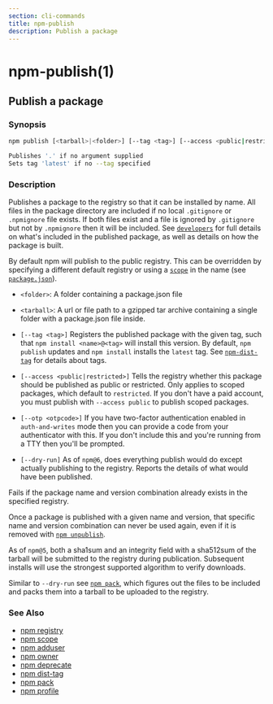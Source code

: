 ```yaml
---
section: cli-commands 
title: npm-publish
description: Publish a package
---
```


# npm-publish(1)

## Publish a package

### Synopsis
```bash
npm publish [<tarball>|<folder>] [--tag <tag>] [--access <public|restricted>] [--otp otpcode] [--dry-run]

Publishes '.' if no argument supplied
Sets tag 'latest' if no --tag specified
```

### Description

Publishes a package to the registry so that it can be installed by name. All
files in the package directory are included if no local `.gitignore` or
`.npmignore` file exists. If both files exist and a file is ignored by
`.gitignore` but not by `.npmignore` then it will be included.  See
[`developers`](/using-npm/developers) for full details on what's included in the published package, as well as details on how the package is built.

By default npm will publish to the public registry. This can be overridden by
specifying a different default registry or using a [`scope`](/using-npm/npm-scope) in the name (see [`package.json`](/configuring-npm/package-json)).

* `<folder>`:
  A folder containing a package.json file

* `<tarball>`:
  A url or file path to a gzipped tar archive containing a single folder
  with a package.json file inside.

* `[--tag <tag>]`
  Registers the published package with the given tag, such that `npm install
  <name>@<tag>` will install this version.  By default, `npm publish` updates
  and `npm install` installs the `latest` tag. See [`npm-dist-tag`](npm-dist-tag) for
  details about tags.

* `[--access <public|restricted>]`
  Tells the registry whether this package should be published as public or
  restricted. Only applies to scoped packages, which default to `restricted`.
  If you don't have a paid account, you must publish with `--access public`
  to publish scoped packages.

* `[--otp <otpcode>]`
  If you have two-factor authentication enabled in `auth-and-writes` mode
  then you can provide a code from your authenticator with this. If you
  don't include this and you're running from a TTY then you'll be prompted.

* `[--dry-run]`
  As of `npm@6`, does everything publish would do except actually publishing
  to the registry. Reports the details of what would have been published.

Fails if the package name and version combination already exists in
the specified registry.

Once a package is published with a given name and version, that
specific name and version combination can never be used again, even if
it is removed with [`npm unpublish`](/cli-commands/npm-unpublish).

As of `npm@5`, both a sha1sum and an integrity field with a sha512sum of the
tarball will be submitted to the registry during publication. Subsequent
installs will use the strongest supported algorithm to verify downloads.

Similar to `--dry-run` see [`npm pack`](/cli-commands/npm-pack), which figures out the files to be
included and packs them into a tarball to be uploaded to the registry.

### See Also

* [npm registry](/using-npm/registry)
* [npm scope](/using-npm/scope)
* [npm adduser](/cli-commands/npm-adduser)
* [npm owner](/cli-commands/npm-owner)
* [npm deprecate](/cli-commands/npm-deprecate)
* [npm dist-tag](/cli-commands/npm-dist-tag)
* [npm pack](/cli-commands/npm-pack)
* [npm profile](/cli-commands/npm-profile)

